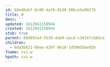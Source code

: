 ```yaml
---
id: 69ed6ebf-8c86-4a70-81d0-586ce5e90278
title: W
desc: ''
updated: 1612941158944
created: 1612941158944
stub: true
parent: 08d055a4-5530-4ab9-aacd-c361b7cb8dce
children:
  - 6da3b621-0bee-420f-9618-1d5905bbe92b
fname: css.w
hpath: css.w
---
```



